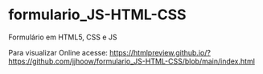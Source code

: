 # formulario_JS-HTML-CSS
Formulário em HTML5, CSS e JS


Para visualizar Online acesse:
https://htmlpreview.github.io/?https://github.com/jjhoow/formulario_JS-HTML-CSS/blob/main/index.html
